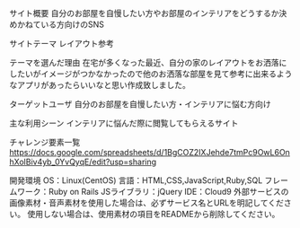 サイト概要
自分のお部屋を自慢したい方やお部屋のインテリアをどうするか決めかねている方向けのSNS

サイトテーマ
レイアウト参考

テーマを選んだ理由
在宅が多くなった最近、自分の家のレイアウトをお洒落にしたいがイメージがつかなかったので他のお洒落な部屋を見て参考に出来るようなアプリがあったらいいなと思い作成致しました。

ターゲットユーザ
自分のお部屋を自慢したい方・インテリアに悩む方向け

主な利用シーン
インテリアに悩んだ際に閲覧してもらえるサイト

チャレンジ要素一覧
https://docs.google.com/spreadsheets/d/1BgCOZ2IXJehde7tmPc9OwL6OnhXolBiv4yb_0YvQyqE/edit?usp=sharing

開発環境
OS：Linux(CentOS)
言語：HTML,CSS,JavaScript,Ruby,SQL
フレームワーク：Ruby on Rails
JSライブラリ：jQuery
IDE：Cloud9
外部サービスの画像素材・音声素材を使用した場合は、必ずサービス名とURLを明記してください。
使用しない場合は、使用素材の項目をREADMEから削除してください。